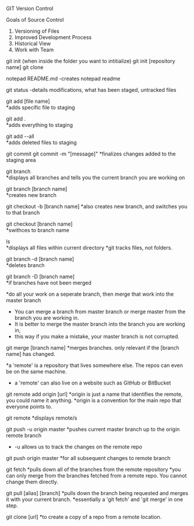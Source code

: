 GIT Version Control

Goals of Source Control
1. Versioning of Files
2. Improved Development Process
3. Historical View
4. Work with Team

git init (when inside the folder you want to intitialize)
git init [repository name]
git clone

notepad README.md -creates notepad readme

git status 
-details modifications, what has been staged, untracked files

git add [file name]          
  *adds specific file to staging

git add .                    
  *adds everything to staging

git add --all                
  *adds deleted files to staging

git commit 
git commit -m "[message]"
  *finalizes changes added to the staging area

git branch                   
 *displays all branches and tells you the current branch you are working on

git branch [branch name]      
 *creates new branch

git checkout -b [branch name] 
 *also creates new branch, and switches you to that branch

git checkout [branch name]    
  *swithces to branch name

ls                            
  *displays all files within current directory
  *git tracks files, not folders.

git branch -d [branch name]   
  *deletes branch

git branch -D [branch name]   
  *if branches have not been merged

*do all your work on a seperate branch, then merge that work into the master branch

* You can merge a branch from master branch or merge master from the branch you are working in.
* It is better to merge the master branch into the branch you are working in,
* this way if you make a mistake, your master branch is not corrupted. 

git merge [branch name] 
  *merges branches. only relevant if the [branch name] has changed. 

*a 'remote' is a repository that lives somewhere else. The repos can even be on the same machine.
* a 'remote' can also live on a website such as GitHub or BitBucket

git remote add origin [url]
  *origin is just a name that identifies the remote, you could name it anything.
  *origin is a convention for the main repo that everyone points to.

git remote
  *displays remote/s

git push -u origin master
  *pushes current master branch up to the origin remote branch
  * -u allows us to track the changes on the remote repo

git push origin master
  *for all subsequent changes to remote branch
  
  git fetch
  *pulls down all of the branches from the remote repository
  *you can only merge from the branches fetched from a remote repo. You cannot change them directly. 

git pull [alias] [branch]
  *pulls down the branch being requested and merges it with your current branch.
  *essentially a 'git fetch' and 'git merge' in one step. 

git clone [url]
  *to create a copy of a repo from a remote location.


